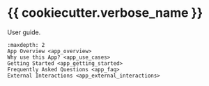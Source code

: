 # {{ cookiecutter.verbose_name }}

User guide.

```{toctree}
:maxdepth: 2
App Overview <app_overview>
Why use this App? <app_use_cases>
Getting Started <app_getting_started>
Frequently Asked Questions <app_faq>
External Interactions <app_external_interactions>
```
